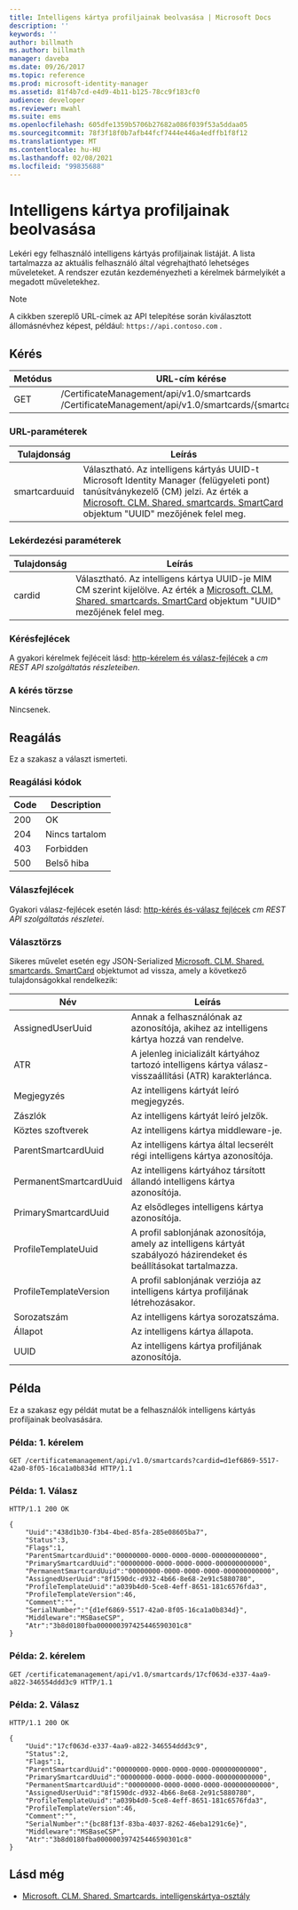 ```yaml
---
title: Intelligens kártya profiljainak beolvasása | Microsoft Docs
description: ''
keywords: ''
author: billmath
ms.author: billmath
manager: daveba
ms.date: 09/26/2017
ms.topic: reference
ms.prod: microsoft-identity-manager
ms.assetid: 81f4b7cd-e4d9-4b11-b125-78cc9f183cf0
audience: developer
ms.reviewer: mwahl
ms.suite: ems
ms.openlocfilehash: 605dfe1359b5706b27682a086f039f53a5ddaa05
ms.sourcegitcommit: 78f3f18f0b7afb44fcf7444e446a4edffb1f8f12
ms.translationtype: MT
ms.contentlocale: hu-HU
ms.lasthandoff: 02/08/2021
ms.locfileid: "99835688"
---
```

# <a name="get-smart-card-profiles"></a>Intelligens kártya profiljainak beolvasása
Lekéri egy felhasználó intelligens kártyás profiljainak listáját. A lista tartalmazza az aktuális felhasználó által végrehajtható lehetséges műveleteket. A rendszer ezután kezdeményezheti a kérelmek bármelyikét a megadott műveletekhez.

>[!NOTE]
>A cikkben szereplő URL-címek az API telepítése során kiválasztott állomásnévhez képest, például: `https://api.contoso.com` .

## <a name="request"></a>Kérés

Metódus  |URL-cím kérése  
---------|---------
GET     |/CertificateManagement/api/v1.0/smartcards <br/> /CertificateManagement/api/v1.0/smartcards/{smartcarduuid}


### <a name="url-parameters"></a>URL-paraméterek

Tulajdonság| Leírás
---------|--------
smartcarduuid | Választható. Az intelligens kártyás UUID-t Microsoft Identity Manager (felügyeleti pont) tanúsítványkezelő (CM) jelzi. Az érték a [Microsoft. CLM. Shared. smartcards. SmartCard](https://msdn.microsoft.com/library/microsoft.clm.shared.smartcards.smartcard.aspx) objektum "UUID" mezőjének felel meg.

### <a name="query-parameters"></a>Lekérdezési paraméterek

Tulajdonság| Leírás
---------|--------
cardid | Választható. Az intelligens kártya UUID-je MIM CM szerint kijelölve. Az érték a [Microsoft. CLM. Shared. smartcards. SmartCard](https://msdn.microsoft.com/library/microsoft.clm.shared.smartcards.smartcard.aspx) objektum "UUID" mezőjének felel meg.

### <a name="request-headers"></a>Kérésfejlécek
A gyakori kérelmek fejléceit lásd: [http-kérelem és válasz-fejlécek](certificate-management-rest-api-service-details.md#http-request-and-response-headers) a *cm REST API szolgáltatás részleteiben*.

### <a name="request-body"></a>A kérés törzse
Nincsenek.

## <a name="response"></a>Reagálás
Ez a szakasz a választ ismerteti.

### <a name="response-codes"></a>Reagálási kódok

Code  |Description  
---------|---------
200 | OK
204 | Nincs tartalom
403 | Forbidden
500 | Belső hiba

### <a name="response-headers"></a>Válaszfejlécek
Gyakori válasz-fejlécek esetén lásd: [http-kérés és-válasz fejlécek](certificate-management-rest-api-service-details.md#http-request-and-response-headers) *cm REST API szolgáltatás részletei*.

### <a name="response-body"></a>Választörzs
Sikeres művelet esetén egy JSON-Serialized [Microsoft. CLM. Shared. smartcards. SmartCard](https://msdn.microsoft.com/library/microsoft.clm.shared.smartcards.smartcard.aspx) objektumot ad vissza, amely a következő tulajdonságokkal rendelkezik:

Név | Leírás
-----|-----------
AssignedUserUuid | Annak a felhasználónak az azonosítója, akihez az intelligens kártya hozzá van rendelve.
ATR | A jelenleg inicializált kártyához tartozó intelligens kártya válasz-visszaállítási (ATR) karakterlánca.
Megjegyzés | Az intelligens kártyát leíró megjegyzés.
Zászlók | Az intelligens kártyát leíró jelzők.
Köztes szoftverek | Az intelligens kártya middleware-je.
ParentSmartcardUuid | Az intelligens kártya által lecserélt régi intelligens kártya azonosítója.
PermanentSmartcardUuid | Az intelligens kártyához társított állandó intelligens kártya azonosítója.
PrimarySmartcardUuid | Az elsődleges intelligens kártya azonosítója.
ProfileTemplateUuid | A profil sablonjának azonosítója, amely az intelligens kártyát szabályozó házirendeket és beállításokat tartalmazza.
ProfileTemplateVersion | A profil sablonjának verziója az intelligens kártya profiljának létrehozásakor.
Sorozatszám | Az intelligens kártya sorozatszáma.
Állapot | Az intelligens kártya állapota.
UUID | Az intelligens kártya profiljának azonosítója.

## <a name="example"></a>Példa
Ez a szakasz egy példát mutat be a felhasználók intelligens kártyás profiljainak beolvasására.

### <a name="example-request-1"></a>Példa: 1. kérelem

```
GET /certificatemanagement/api/v1.0/smartcards?cardid=d1ef6869-5517-42a0-8f05-16ca1a0b834d HTTP/1.1
```

### <a name="example-response-1"></a>Példa: 1. Válasz

```
HTTP/1.1 200 OK

{
    "Uuid":"438d1b30-f3b4-4bed-85fa-285e08605ba7",
    "Status":3,
    "Flags":1,
    "ParentSmartcardUuid":"00000000-0000-0000-0000-000000000000",
    "PrimarySmartcardUuid":"00000000-0000-0000-0000-000000000000",
    "PermanentSmartcardUuid":"00000000-0000-0000-0000-000000000000",
    "AssignedUserUuid":"8f1590dc-d932-4b66-8e68-2e91c5880780",
    "ProfileTemplateUuid":"a039b4d0-5ce8-4eff-8651-181c6576fda3",
    "ProfileTemplateVersion":46,
    "Comment":"",
    "SerialNumber":"{d1ef6869-5517-42a0-8f05-16ca1a0b834d}",
    "Middleware":"MSBaseCSP",
    "Atr":"3b8d0180fba000000397425446590301c8"
}
```       

### <a name="example-request-2"></a>Példa: 2. kérelem

```
GET /certificatemanagement/api/v1.0/smartcards/17cf063d-e337-4aa9-a822-346554ddd3c9 HTTP/1.1
```

### <a name="example-response-2"></a>Példa: 2. Válasz

```
HTTP/1.1 200 OK

{
    "Uuid":"17cf063d-e337-4aa9-a822-346554ddd3c9",
    "Status":2,
    "Flags":1,
    "ParentSmartcardUuid":"00000000-0000-0000-0000-000000000000",
    "PrimarySmartcardUuid":"00000000-0000-0000-0000-000000000000",
    "PermanentSmartcardUuid":"00000000-0000-0000-0000-000000000000",
    "AssignedUserUuid":"8f1590dc-d932-4b66-8e68-2e91c5880780",
    "ProfileTemplateUuid":"a039b4d0-5ce8-4eff-8651-181c6576fda3",
    "ProfileTemplateVersion":46,
    "Comment":"",
    "SerialNumber":"{bc88f13f-83ba-4037-8262-46eba1291c6e}",
    "Middleware":"MSBaseCSP",
    "Atr":"3b8d0180fba000000397425446590301c8"
}
```     

## <a name="see-also"></a>Lásd még

- [Microsoft. CLM. Shared. Smartcards. intelligenskártya-osztály](https://msdn.microsoft.com/library/microsoft.clm.shared.smartcards.smartcard.aspx)
